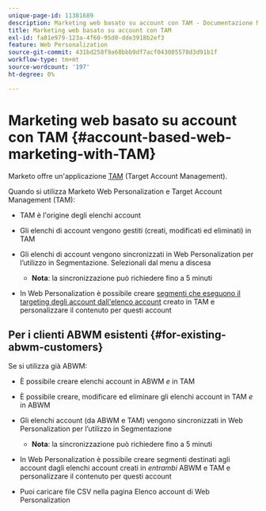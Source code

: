 ```yaml
---
unique-page-id: 11381689
description: Marketing web basato su account con TAM - Documentazione Marketo - Documentazione del prodotto
title: Marketing web basato su account con TAM
exl-id: fa81e979-123a-4f60-95d0-dde3918b2ef3
feature: Web Personalization
source-git-commit: 431bd258f9a68bbb9df7acf043085578d3d91b1f
workflow-type: tm+mt
source-wordcount: '197'
ht-degree: 0%

---
```


# Marketing web basato su account con TAM {#account-based-web-marketing-with-TAM}

Marketo offre un&#39;applicazione [TAM](/help/marketo/product-docs/target-account-management/setup-tam/target-account-management-overview.md) (Target Account Management).

Quando si utilizza Marketo Web Personalization e Target Account Management (TAM):

* TAM è l&#39;origine degli elenchi account
* Gli elenchi di account vengono gestiti (creati, modificati ed eliminati) in TAM
* Gli elenchi di account vengono sincronizzati in Web Personalization per l’utilizzo in Segmentazione. Selezionali dal menu a discesa

   * **Nota**: la sincronizzazione può richiedere fino a 5 minuti

* In Web Personalization è possibile creare [segmenti che eseguono il targeting degli account dall&#39;elenco account](/help/marketo/product-docs/web-personalization/account-based-web-marketing/create-a-new-account-list.md) creato in TAM e personalizzare il contenuto per questi account

## Per i clienti ABWM esistenti {#for-existing-abwm-customers}

Se si utilizza già ABWM:

* È possibile creare elenchi account in ABWM _e_ in TAM
* È possibile creare, modificare ed eliminare gli elenchi account in TAM _e_ in ABWM
* Gli elenchi account (da ABWM e TAM) vengono sincronizzati in Web Personalization per l’utilizzo in Segmentazione

   * **Nota**: la sincronizzazione può richiedere fino a 5 minuti

* In Web Personalization è possibile creare segmenti destinati agli account dagli elenchi account creati in _entrambi_ ABWM e TAM e personalizzare il contenuto per questi account
* Puoi caricare file CSV nella pagina Elenco account di Web Personalization
